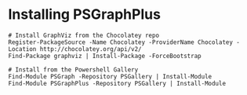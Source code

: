 # Installing PSGraphPlus

    # Install GraphViz from the Chocolatey repo
    Register-PackageSource -Name Chocolatey -ProviderName Chocolatey -Location http://chocolatey.org/api/v2/
    Find-Package graphviz | Install-Package -ForceBootstrap

    # Install from the Powershell Gallery
    Find-Module PSGraph -Repository PSGallery | Install-Module
    Find-Module PSGraphPlus -Repository PSGallery | Install-Module
